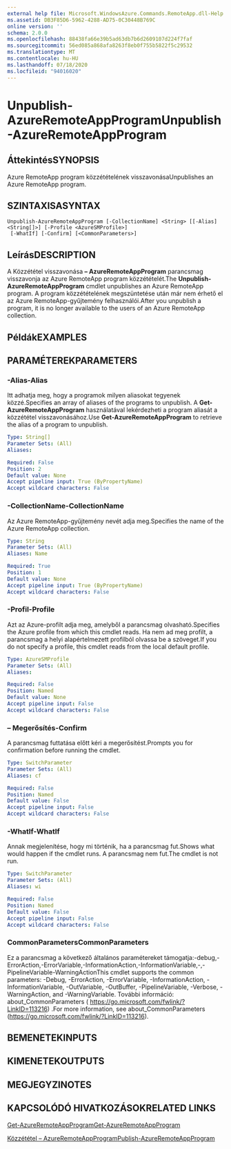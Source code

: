 ```yaml
---
external help file: Microsoft.WindowsAzure.Commands.RemoteApp.dll-Help.xml
ms.assetid: DB3F85D6-5962-4288-AD75-0C30448B769C
online version: ''
schema: 2.0.0
ms.openlocfilehash: 88438fa66e39b5ad63db7b6d2609107d224f7faf
ms.sourcegitcommit: 56ed085a868afa8263f8eb0f755b5822f5c29532
ms.translationtype: MT
ms.contentlocale: hu-HU
ms.lasthandoff: 07/18/2020
ms.locfileid: "94016020"
---
```

# <span data-ttu-id="a4618-101">Unpublish-AzureRemoteAppProgram</span><span class="sxs-lookup"><span data-stu-id="a4618-101">Unpublish-AzureRemoteAppProgram</span></span>

## <span data-ttu-id="a4618-102">Áttekintés</span><span class="sxs-lookup"><span data-stu-id="a4618-102">SYNOPSIS</span></span>
<span data-ttu-id="a4618-103">Azure RemoteApp program közzétételének visszavonása</span><span class="sxs-lookup"><span data-stu-id="a4618-103">Unpublishes an Azure RemoteApp program.</span></span>

## <span data-ttu-id="a4618-104">SZINTAXISA</span><span class="sxs-lookup"><span data-stu-id="a4618-104">SYNTAX</span></span>

```
Unpublish-AzureRemoteAppProgram [-CollectionName] <String> [[-Alias] <String[]>] [-Profile <AzureSMProfile>]
 [-WhatIf] [-Confirm] [<CommonParameters>]
```

## <span data-ttu-id="a4618-105">Leírás</span><span class="sxs-lookup"><span data-stu-id="a4618-105">DESCRIPTION</span></span>
<span data-ttu-id="a4618-106">A Közzététel visszavonása **– AzureRemoteAppProgram** parancsmag visszavonja az Azure RemoteApp program közzétételét.</span><span class="sxs-lookup"><span data-stu-id="a4618-106">The **Unpublish-AzureRemoteAppProgram** cmdlet unpublishes an Azure RemoteApp program.</span></span>
<span data-ttu-id="a4618-107">A program közzétételének megszüntetése után már nem érhető el az Azure RemoteApp-gyűjtemény felhasználói.</span><span class="sxs-lookup"><span data-stu-id="a4618-107">After you unpublish a program, it is no longer available to the users of an Azure RemoteApp collection.</span></span>

## <span data-ttu-id="a4618-108">Példák</span><span class="sxs-lookup"><span data-stu-id="a4618-108">EXAMPLES</span></span>

## <span data-ttu-id="a4618-109">PARAMÉTEREK</span><span class="sxs-lookup"><span data-stu-id="a4618-109">PARAMETERS</span></span>

### <span data-ttu-id="a4618-110">-Alias</span><span class="sxs-lookup"><span data-stu-id="a4618-110">-Alias</span></span>
<span data-ttu-id="a4618-111">Itt adhatja meg, hogy a programok milyen aliasokat tegyenek közzé.</span><span class="sxs-lookup"><span data-stu-id="a4618-111">Specifies an array of aliases of the programs to unpublish.</span></span>
<span data-ttu-id="a4618-112">A **Get-AzureRemoteAppProgram** használatával lekérdezheti a program aliasát a közzététel visszavonásához.</span><span class="sxs-lookup"><span data-stu-id="a4618-112">Use **Get-AzureRemoteAppProgram** to retrieve the alias of a program to unpublish.</span></span>

```yaml
Type: String[]
Parameter Sets: (All)
Aliases: 

Required: False
Position: 2
Default value: None
Accept pipeline input: True (ByPropertyName)
Accept wildcard characters: False
```

### <span data-ttu-id="a4618-113">-CollectionName</span><span class="sxs-lookup"><span data-stu-id="a4618-113">-CollectionName</span></span>
<span data-ttu-id="a4618-114">Az Azure RemoteApp-gyűjtemény nevét adja meg.</span><span class="sxs-lookup"><span data-stu-id="a4618-114">Specifies the name of the Azure RemoteApp collection.</span></span>

```yaml
Type: String
Parameter Sets: (All)
Aliases: Name

Required: True
Position: 1
Default value: None
Accept pipeline input: True (ByPropertyName)
Accept wildcard characters: False
```

### <span data-ttu-id="a4618-115">-Profil</span><span class="sxs-lookup"><span data-stu-id="a4618-115">-Profile</span></span>
<span data-ttu-id="a4618-116">Azt az Azure-profilt adja meg, amelyből a parancsmag olvasható.</span><span class="sxs-lookup"><span data-stu-id="a4618-116">Specifies the Azure profile from which this cmdlet reads.</span></span>
<span data-ttu-id="a4618-117">Ha nem ad meg profilt, a parancsmag a helyi alapértelmezett profilból olvassa be a szöveget.</span><span class="sxs-lookup"><span data-stu-id="a4618-117">If you do not specify a profile, this cmdlet reads from the local default profile.</span></span>

```yaml
Type: AzureSMProfile
Parameter Sets: (All)
Aliases: 

Required: False
Position: Named
Default value: None
Accept pipeline input: False
Accept wildcard characters: False
```

### <span data-ttu-id="a4618-118">– Megerősítés</span><span class="sxs-lookup"><span data-stu-id="a4618-118">-Confirm</span></span>
<span data-ttu-id="a4618-119">A parancsmag futtatása előtt kéri a megerősítést.</span><span class="sxs-lookup"><span data-stu-id="a4618-119">Prompts you for confirmation before running the cmdlet.</span></span>

```yaml
Type: SwitchParameter
Parameter Sets: (All)
Aliases: cf

Required: False
Position: Named
Default value: False
Accept pipeline input: False
Accept wildcard characters: False
```

### <span data-ttu-id="a4618-120">-WhatIf</span><span class="sxs-lookup"><span data-stu-id="a4618-120">-WhatIf</span></span>
<span data-ttu-id="a4618-121">Annak megjelenítése, hogy mi történik, ha a parancsmag fut.</span><span class="sxs-lookup"><span data-stu-id="a4618-121">Shows what would happen if the cmdlet runs.</span></span>
<span data-ttu-id="a4618-122">A parancsmag nem fut.</span><span class="sxs-lookup"><span data-stu-id="a4618-122">The cmdlet is not run.</span></span>

```yaml
Type: SwitchParameter
Parameter Sets: (All)
Aliases: wi

Required: False
Position: Named
Default value: False
Accept pipeline input: False
Accept wildcard characters: False
```

### <span data-ttu-id="a4618-123">CommonParameters</span><span class="sxs-lookup"><span data-stu-id="a4618-123">CommonParameters</span></span>
<span data-ttu-id="a4618-124">Ez a parancsmag a következő általános paramétereket támogatja:-debug,-ErrorAction,-ErrorVariable,-InformationAction,-InformationVariable,-,-PipelineVariable-WarningAction</span><span class="sxs-lookup"><span data-stu-id="a4618-124">This cmdlet supports the common parameters: -Debug, -ErrorAction, -ErrorVariable, -InformationAction, -InformationVariable, -OutVariable, -OutBuffer, -PipelineVariable, -Verbose, -WarningAction, and -WarningVariable.</span></span> <span data-ttu-id="a4618-125">További információ: about_CommonParameters ( https://go.microsoft.com/fwlink/?LinkID=113216) .</span><span class="sxs-lookup"><span data-stu-id="a4618-125">For more information, see about_CommonParameters (https://go.microsoft.com/fwlink/?LinkID=113216).</span></span>

## <span data-ttu-id="a4618-126">BEMENETEK</span><span class="sxs-lookup"><span data-stu-id="a4618-126">INPUTS</span></span>

## <span data-ttu-id="a4618-127">KIMENETEK</span><span class="sxs-lookup"><span data-stu-id="a4618-127">OUTPUTS</span></span>

## <span data-ttu-id="a4618-128">MEGJEGYZI</span><span class="sxs-lookup"><span data-stu-id="a4618-128">NOTES</span></span>

## <span data-ttu-id="a4618-129">KAPCSOLÓDÓ HIVATKOZÁSOK</span><span class="sxs-lookup"><span data-stu-id="a4618-129">RELATED LINKS</span></span>

[<span data-ttu-id="a4618-130">Get-AzureRemoteAppProgram</span><span class="sxs-lookup"><span data-stu-id="a4618-130">Get-AzureRemoteAppProgram</span></span>](./Get-AzureRemoteAppProgram.md)

[<span data-ttu-id="a4618-131">Közzététel – AzureRemoteAppProgram</span><span class="sxs-lookup"><span data-stu-id="a4618-131">Publish-AzureRemoteAppProgram</span></span>](./Publish-AzureRemoteAppProgram.md)


